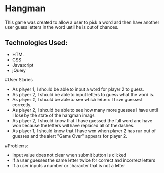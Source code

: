 # Hangman
This game was created to allow a user to pick a word and then have another user guess letters in the word until he is out of chances.

## Technologies Used:
* HTML
* CSS
* Javascript
* jQuery


#User Stories
* As player 1, I should be able to input a word for player 2 to guess.
* As player 2, I should be able to input letters to guess what the word is.
* As player 2, I should be able to see which letters I have guessed correctly.
* As player 2, I should be able to see how many more guesses I have until I lose by the state of the hangman image.
* As player 2, I should know that I have guessed the full word and have won because the letters will have replaced all of the dashes.
* As player 1, I should know that I have won when player 2 has run out of guesses and the alert "Game Over" appears for player 2.

#Problems:
* Input value does not clear when submit button is clicked
* If a user guesses the same letter twice for correct and incorrect letters
* If a user inputs a number or character that is not a letter
